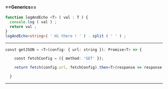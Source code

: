#### ==Generics==
```typescript
function logAndEcho <T> ( val : T ) {
  console.log ( val ) ;
  return val ;
}
logAndEcho<string>( ' Hi there ! ' ) . split ( ' ' ) ;
```
---
```typescript
const getJSON = <T>(config: { url: string }): Promise<T> => {

    const fetchConfig = ({ method: 'GET' });

    return fetch(config.url, fetchConfig).then<T>(response => response.json());

  }
```
---
